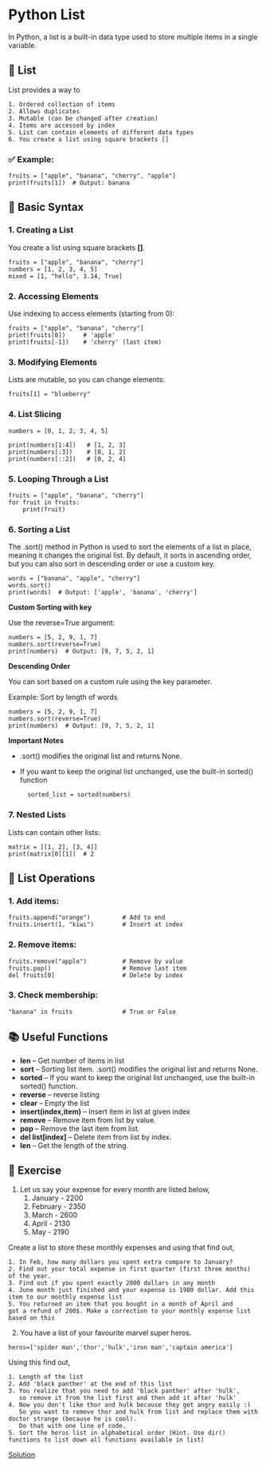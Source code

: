 # Python List 
In Python, a list is a built-in data type used to store multiple items in a single variable. 

## 🧾 List
List provides a way to 

    1. Ordered collection of items
    2. Allows duplicates
    3. Mutable (can be changed after creation)
    4. Items are accessed by index
    5. List can contain elements of different data types
    6. You create a list using square brackets []

### ✅ Example:
    fruits = ["apple", "banana", "cherry", "apple"]
    print(fruits[1])  # Output: banana

## 🔧 Basic Syntax

### 1. Creating a List

You create a list using square brackets **[]**.

    fruits = ["apple", "banana", "cherry"]
    numbers = [1, 2, 3, 4, 5]
    mixed = [1, "hello", 3.14, True]

### 2. Accessing Elements

Use indexing to access elements (starting from 0):

    fruits = ["apple", "banana", "cherry"] 
    print(fruits[0])     # 'apple'
    print(fruits[-1])    # 'cherry' (last item)


### 3. Modifying Elements

Lists are mutable, so you can change elements:
    
    fruits[1] = "blueberry"


### 4. List Slicing

    numbers = [0, 1, 2, 3, 4, 5]

    print(numbers[1:4])   # [1, 2, 3]
    print(numbers[:3])    # [0, 1, 2]
    print(numbers[::2])   # [0, 2, 4]


### 5. Looping Through a List

    fruits = ["apple", "banana", "cherry"] 
    for fruit in fruits:
        print(fruit)

### 6. Sorting  a List
The .sort() method in Python is used to sort the elements of a list in place, meaning it changes the original list. By default, it sorts in ascending order, but you can also sort in descending order or use a custom key.

    words = ["banana", "apple", "cherry"]
    words.sort()
    print(words)  # Output: ['apple', 'banana', 'cherry']

**Custom Sorting with key**

Use the reverse=True argument:

    numbers = [5, 2, 9, 1, 7]
    numbers.sort(reverse=True)
    print(numbers)  # Output: [9, 7, 5, 2, 1]

**Descending Order**

You can sort based on a custom rule using the key parameter.

Example: Sort by length of words

    numbers = [5, 2, 9, 1, 7]
    numbers.sort(reverse=True)
    print(numbers)  # Output: [9, 7, 5, 2, 1]

 **Important Notes**

* .sort() modifies the original list and returns None.
* If you want to keep the original list unchanged, use the built-in sorted() function

        sorted_list = sorted(numbers)


### 7. Nested Lists

Lists can contain other lists:

    matrix = [[1, 2], [3, 4]]
    print(matrix[0][1])  # 2


## 🔧 List Operations
### 1. Add items:
    fruits.append("orange")         # Add to end
    fruits.insert(1, "kiwi")        # Insert at index

### 2. Remove items:
    fruits.remove("apple")          # Remove by value
    fruits.pop()                    # Remove last item
    del fruits[0]                   # Delete by index

### 3. Check membership:
    "banana" in fruits              # True or False

## 📚 Useful Functions

* **len** – Get number of items in list
* **sort** – Sorting list item. .sort() modifies the original list and returns None.
* **sorted** – If you want to keep the original list unchanged, use the built-in sorted() function.
* **reverse** – reverse listing
* **clear** – Empty the list
* **insert(index,item)** – Insert item in list at given index
* **remove** – Remove item from list by value.
* **pop** – Remove the last item from list.
* **del list[index]** – Delete item from list by index.
* **len** – Get the length of the string.

## 🧠 Exercise

1. Let us say your expense for every month are listed below,
	1. January -  2200
 	2. February - 2350
    3. March - 2600
    4. April - 2130
    5. May - 2190

Create a list to store these monthly expenses and using that find out,

    1. In Feb, how many dollars you spent extra compare to January?
    2. Find out your total expense in first quarter (first three months) of the year.
    3. Find out if you spent exactly 2000 dollars in any month
    4. June month just finished and your expense is 1980 dollar. Add this item to our monthly expense list
    5. You returned an item that you bought in a month of April and
    got a refund of 200$. Make a correction to your monthly expense list
    based on this

2. You have a list of your favourite marvel super heros.
```
heros=['spider man','thor','hulk','iron man','captain america']
```

Using this find out,

    1. Length of the list
    2. Add 'black panther' at the end of this list
    3. You realize that you need to add 'black panther' after 'hulk',
       so remove it from the list first and then add it after 'hulk'
    4. Now you don't like thor and hulk because they get angry easily :)
       So you want to remove thor and hulk from list and replace them with doctor strange (because he is cool).
       Do that with one line of code.
    5. Sort the heros list in alphabetical order (Hint. Use dir() functions to list down all functions available in list)

   
   [Solution](https://github.com/riteshsingh84/python/tree/main/Basics/04_lists/exercise.py)
